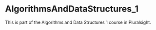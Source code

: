 # AlgorithmsAndDataStructures_1
This is part of the Algorithms and Data Structures 1 course in Pluralsight.
